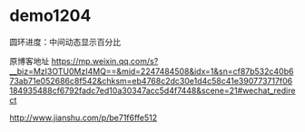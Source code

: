 # demo1204
圆环进度：中间动态显示百分比

原博客地址
https://mp.weixin.qq.com/s?__biz=MzI3OTU0MzI4MQ==&mid=2247484508&idx=1&sn=cf87b532c40b673ab71e052686c8f542&chksm=eb4768c2dc30e1d4c58c41e390773717f06184935488cf6792fadc7ed10a30347acc5d4f7448&scene=21#wechat_redirect


http://www.jianshu.com/p/be71f6ffe512
